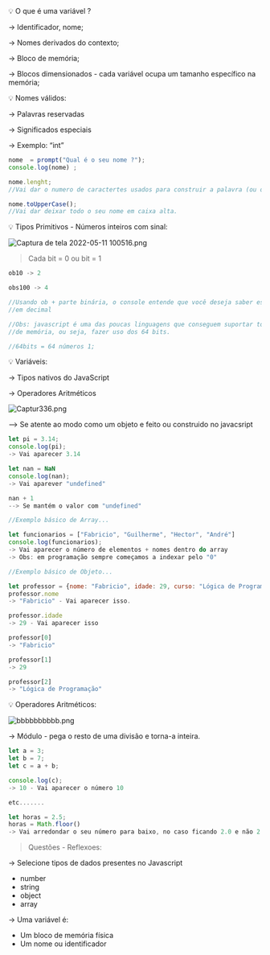 <aside>
💡 O que é uma variável ?

</aside>

→ Identificador, nome; 

→ Nomes derivados do contexto;

→ Bloco de memória;

→ Blocos dimensionados - cada variável ocupa um tamanho específico na memória;

<aside>
💡 Nomes válidos:

</aside>

→ Palavras reservadas 

→ Significados especiais 

→ Exemplo: “int”

```jsx
nome  = prompt("Qual é o seu nome ?"); 
console.log(nome) ;

nome.lenght;
//Vai dar o numero de caractertes usados para construir a palavra (ou o seu nome).

nome.toUpperCase();
//Vai dar deixar todo o seu nome em caixa alta.
```

<aside>
💡 Tipos Primitivos - Números inteiros com sinal:

</aside>

![Captura de tela 2022-05-11 100516.png](https://s3-us-west-2.amazonaws.com/secure.notion-static.com/f1b28446-53ec-4766-8853-a9085d031052/Captura_de_tela_2022-05-11_100516.png)

> Cada bit = 0 ou bit = 1
> 

```jsx
ob10 -> 2

obs100 -> 4

//Usando ob + parte binária, o console entende que você deseja saber este valor 
//em decimal

//Obs: javascript é uma das poucas linguagens que conseguem suportar toda a capacidade 
//de memória, ou seja, fazer uso dos 64 bits.

//64bits = 64 números 1;
```

<aside>
💡 Variáveis:

</aside>

→ Tipos nativos do JavaScript

→ Operadores Aritméticos

![Captur336.png](https://s3-us-west-2.amazonaws.com/secure.notion-static.com/8a21243f-82d3-45e3-a11e-011f4281ffba/Captur336.png)

—> Se atente ao modo como um objeto e feito ou construido no javacsript 

```jsx
let pi = 3.14; 
console.log(pi); 
-> Vai aparecer 3.14

let nan = NaN
console.log(nan); 
-> Vai aparever "undefined"

nan + 1 
--> Se mantém o valor com "undefined"
```

```jsx
//Exemplo básico de Array...

let funcionarios = ["Fabricio", "Guilherme", "Hector", "André"]
console.log(funcionarios); 
-> Vai aparecer o número de elementos + nomes dentro do array 
-> Obs: em programação sempre começamos a indexar pelo "0"
```

```jsx
//Exemplo básico de Objeto...

let professor = {nome: "Fabricio", idade: 29, curso: "Lógica de Programação"};
professor.nome 
-> "Fabricio" - Vai aparecer isso. 

professor.idade
-> 29 - Vai aparecer isso 

professor[0]
-> "Fabricio"

professor[1] 
-> 29 

professor[2] 
-> "Lógica de Programação"
```

<aside>
💡 Operadores Aritméticos:

</aside>

![bbbbbbbbbb.png](https://s3-us-west-2.amazonaws.com/secure.notion-static.com/4c21d971-8b97-46e4-96b0-e341fa00cc41/bbbbbbbbbb.png)

→ Módulo - pega o resto de uma divisão e torna-a inteira.

```jsx
let a = 3; 
let b = 7; 
let c = a + b; 

console.log(c);
-> 10 - Vai aparecer o número 10 

etc.......

let horas = 2.5;
horas = Math.floor() 
-> Vai arredondar o seu número para baixo, no caso ficando 2.0 e não 2.5
```

> Questões - Reflexoes:
> 

→ Selecione tipos de dados presentes no Javascript 

- number
- string
- object
- array

→ Uma variável é: 

- Um bloco de memória física
- Um nome ou identificador
